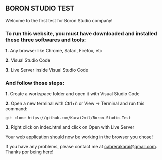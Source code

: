 ## BORON STUDIO TEST

Welcome to the first test for Boron Studio compañy! 

### To run this website, you must have downloaded and installed these three softwares and tools:

**1.** Any browser like Chrome, Safari, Firefox, etc

**2.** Visual Studio Code

**3.** Live Server inside Visual Studio Code

### And follow those steps:

**1.** Create a workspace folder and open it with Visual Studio Code

 **2.** Open a new terminal with Ctrl+ñ or View -> Terminal and run this command:

    git clone https://github.com/Karai2mil/Boron-Studio-Test

**3.** Right click on index.html and click on Open with Live Server

Your web application should now be working in the browser you chose!

If you have any problems, please contact me at cabrerakarai@gmail.com. Thanks por being here! 
